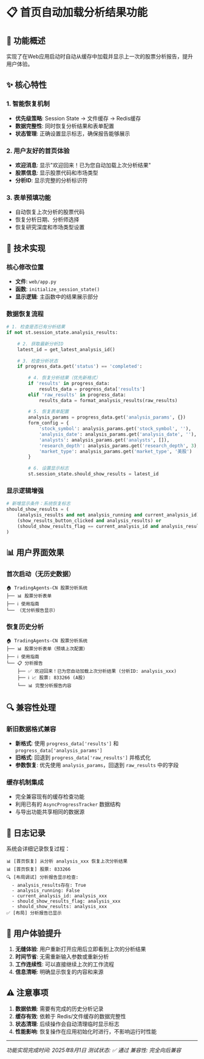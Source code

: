 # 📋 首页自动加载分析结果功能

## 🎯 功能概述

实现了在Web应用启动时自动从缓存中加载并显示上一次的股票分析报告，提升用户体验。

## ✨ 核心特性

### 1. **智能恢复机制**
- **优先级策略**: Session State → 文件缓存 → Redis缓存
- **数据完整性**: 同时恢复分析结果和表单配置
- **状态管理**: 正确设置显示标志，确保报告能够展示

### 2. **用户友好的首页体验**
- **欢迎消息**: 显示"欢迎回来！已为您自动加载上次分析结果"
- **股票信息**: 显示股票代码和市场类型
- **分析ID**: 显示完整的分析标识符

### 3. **表单预填功能**
- 自动恢复上次分析的股票代码
- 恢复分析日期、分析师选择
- 恢复研究深度和市场类型设置

## 🔧 技术实现

### 核心修改位置
- **文件**: `web/app.py`
- **函数**: `initialize_session_state()`
- **显示逻辑**: 主函数中的结果展示部分

### 数据恢复流程

```python
# 1. 检查是否已有分析结果
if not st.session_state.analysis_results:
    
    # 2. 获取最新分析ID
    latest_id = get_latest_analysis_id()
    
    # 3. 检查分析状态
    if progress_data.get('status') == 'completed':
        
        # 4. 恢复分析结果（优先新格式）
        if 'results' in progress_data:
            results_data = progress_data['results']
        elif 'raw_results' in progress_data:
            results_data = format_analysis_results(raw_results)
        
        # 5. 恢复表单配置
        analysis_params = progress_data.get('analysis_params', {})
        form_config = {
            'stock_symbol': analysis_params.get('stock_symbol', ''),
            'analysis_date': analysis_params.get('analysis_date', ''),
            'analysts': analysis_params.get('analysts', []),
            'research_depth': analysis_params.get('research_depth', 3),
            'market_type': analysis_params.get('market_type', '美股')
        }
        
        # 6. 设置显示标志
        st.session_state.should_show_results = latest_id
```

### 显示逻辑增强

```python
# 新增显示条件：系统恢复标志
should_show_results = (
    (analysis_results and not analysis_running and current_analysis_id) or
    (show_results_button_clicked and analysis_results) or
    (should_show_results_flag == current_analysis_id and analysis_results)  # 新增
)
```

## 📊 用户界面效果

### 首次启动（无历史数据）
```
🏠 TradingAgents-CN 股票分析系统
├── 📊 股票分析表单
├── ℹ️ 使用指南
└── （无分析报告显示）
```

### 恢复历史分析
```
🏠 TradingAgents-CN 股票分析系统
├── 📊 股票分析表单（预填上次配置）
├── ℹ️ 使用指南
└── 📋 分析报告
    ├── ✅ 欢迎回来！已为您自动加载上次分析结果 (分析ID: analysis_xxx)
    ├── ℹ️ 📈 股票: 833266 (A股)
    └── 📊 完整分析报告内容
```

## 🔍 兼容性处理

### 新旧数据格式兼容
- **新格式**: 使用 `progress_data['results']` 和 `progress_data['analysis_params']`
- **旧格式**: 回退到 `progress_data['raw_results']` 并格式化
- **参数恢复**: 优先使用 `analysis_params`，回退到 `raw_results` 中的字段

### 缓存机制集成
- 完全兼容现有的缓存检查功能
- 利用已有的 `AsyncProgressTracker` 数据结构
- 与导出功能共享相同的数据源

## 📝 日志记录

系统会详细记录恢复过程：

```
📊 [首页恢复] 从分析 analysis_xxx 恢复上次分析结果
📊 [首页恢复] 股票: 833266
🔍 [布局调试] 分析报告显示检查:
  - analysis_results存在: True
  - analysis_running: False
  - current_analysis_id: analysis_xxx
  - should_show_results_flag: analysis_xxx
  - should_show_results: analysis_xxx
✅ [布局] 分析报告已显示
```

## 🎉 用户体验提升

1. **无缝体验**: 用户重新打开应用后立即看到上次的分析结果
2. **时间节省**: 无需重新输入参数或重新分析
3. **工作连续性**: 可以直接继续上次的工作流程
4. **信息清晰**: 明确显示恢复的内容和来源

## ⚠️ 注意事项

1. **数据依赖**: 需要有完成的历史分析记录
2. **缓存有效**: 依赖于 Redis/文件缓存的数据完整性
3. **状态清理**: 后续操作会自动清理临时显示标志
4. **性能影响**: 恢复操作在应用初始化时进行，不影响运行时性能

---

*功能实现完成时间: 2025年8月1日*
*测试状态: ✅ 通过*
*兼容性: 完全向后兼容*